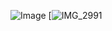 ![Image](https://github.com/user-attachments/assets/4a1ee07a-a347-4acf-b042-484834c2e74c)
[![IMG_2991](https://github.com/user-attachments/assets/b0877e70-9827-4e7e-bb07-59af458c4c8a)
